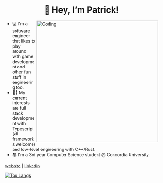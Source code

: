 <h1 align="center">👋 Hey, I’m Patrick! </h1>
<img align="right" alt="Coding" width="400" src="https://ardas-it.com/uploads/images/blogs/giph.gif">


- 💻 I'm a software engineer that likes to play around with game development and other fun stuff in engineering too.
- 👨‍💻 My current interests are full stack development with Typescript (all frameworks welcome) and low-level engineering with C++/Rust.
- 📚 I'm a 3rd year Computer Science student @ Concordia University.

[website](http://patrickdeniso.me/) | [linkedin](https://www.linkedin.com/in/patrick-deniso/)

[![Top Langs](https://github-readme-stats.vercel.app/api/top-langs/?username=engineeringpatrick&theme=radical)](https://github.com/anuraghazra/github-readme-stats)
